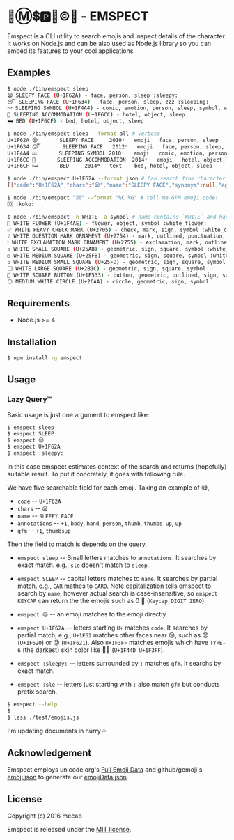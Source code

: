 📧Ⓜ️💲🅿️📧©️📍  - EMSPECT
========================
Emspect is a CLI utility to search emojis and inspect details of the character.
It works on Node.js and can be also used as Node.js library so you can embed its features to your cool applications.

Examples
--------
```bash
$ node ./bin/emspect sleep
😪 SLEEPY FACE (U+1F62A) - face, person, sleep :sleepy:
😴 SLEEPING FACE (U+1F634) - face, person, sleep, zzz :sleeping:
💤 SLEEPING SYMBOL (U+1F4A4) - comic, emotion, person, sleep, symbol, word, zzz :zzz:
🛌 SLEEPING ACCOMMODATION (U+1F6CC) - hotel, object, sleep
🛏 BED (U+1F6CF) - bed, hotel, object, sleep
```

```bash
$ node ./bin/emspect sleep --format all # verbose
U+1F62A 😪       SLEEPY FACE     2010ʲ   emoji   face, person, sleep     :sleepy:
U+1F634 😴       SLEEPING FACE   2012ˣ   emoji   face, person, sleep, zzz        :sleeping:
U+1F4A4 💤       SLEEPING SYMBOL 2010ʲ   emoji   comic, emotion, person, sleep, symbol, word, zzz        :zzz:
U+1F6CC 🛌       SLEEPING ACCOMMODATION  2014ˣ   emoji   hotel, object, sleep
U+1F6CF 🛏       BED     2014ʷ   text    bed, hotel, object, sleep
```

```bash
$ node ./bin/emspect U+1F62A --format json # Can search from character code. Also output in JSON
[{"code":"U+1F62A","chars":"😪","name":"SLEEPY FACE","synonym":null,"age":"2010ʲ","default":"emoji","annotations":["face","person","sleep"],"aliases":["sleepy"]}]
```

```bash
$ node ./bin/emspect "🈁" --format "%C %G" # tell me GFM emoji code!
🈁 :koko:
```

```bash
$ node ./bin/emspect -n WHITE -a symbol # name contains `WHITE` and has annotation `symbol`
💮 WHITE FLOWER (U+1F4AE) - flower, object, symbol :white_flower:
✅ WHITE HEAVY CHECK MARK (U+2705) - check, mark, sign, symbol :white_check_mark:
❔ WHITE QUESTION MARK ORNAMENT (U+2754) - mark, outlined, punctuation, question, symbol, word :grey_question:
❕ WHITE EXCLAMATION MARK ORNAMENT (U+2755) - exclamation, mark, outlined, punctuation, symbol, word :grey_exclamation:
▫️ WHITE SMALL SQUARE (U+25AB) - geometric, sign, square, symbol :white_small_square:
◻️ WHITE MEDIUM SQUARE (U+25FB) - geometric, sign, square, symbol :white_medium_square:
◽️ WHITE MEDIUM SMALL SQUARE (U+25FD) - geometric, sign, square, symbol
⬜️ WHITE LARGE SQUARE (U+2B1C) - geometric, sign, square, symbol
🔳 WHITE SQUARE BUTTON (U+1F533) - button, geometric, outlined, sign, square, symbol :white_square_button:
⚪️ MEDIUM WHITE CIRCLE (U+26AA) - circle, geometric, sign, symbol
```

Requirements
-------------
 - Node.js >= 4

Installation
-------------
```bash
$ npm install -g emspect
```

Usage
------
### Lazy Query™
Basic usage is just one argument to emspect like:

```bash
$ emspect sleep
$ emspect SLEEP
$ emspect 😪
$ emspect U+1F62A
$ emspect :sleepy:
```
In this case emspect estimates context of the search and returns (hopefully)
suitable result. To put it concretely, it goes with following rule.

We have five searchable field for each emoji. Taking an example of 😪,

- `code` -- `U+1F62A`
- `chars` -- `😪`
- `name` -- `SLEEPY FACE`
- `annotations` -- `+1`, `body`, `hand`, `person`, `thumb`, `thumbs up`, `up`
- `gfm` -- `+1`, `thumbsup`

Then the field to match is depends on the query.

- `emspect sleep` -- Small letters matches to `annotations`. It searches by
  exact match. e.g., `sle` doesn't match to `sleep`.

- `emspect SLEEP` -- capital letters matches to `name`. It searches by partial
  match. e.g., `CAR` mathes to `CARD`. Note capitalization tells emspect to
  search by `name`, however actual search is case-insensitive, so
  `emspect KEYCAP` can return the the emojis such as 0️ ⃣  (`Keycap DIGIT ZERO`).

- `emspect 😪` -- an emoji matches to the emoji directly.

- `emspect U+1F62A` -- letters starting `U+` matches `code`. It searches by
  partial match, e.g., `U+1F62` matches other faces near 😪, such as 😠 (`U+1F620`)
  or 😡 (`U+1F621`). Also `U+1F3FF` matches emojis which have `TYPE-6`
  (the darkest) skin color like 👍🏿  (`U+1F44D U+1F3FF`).

- `emspect :sleepy:` -- letters surrounded by `:` matches `gfm`. It searchs by
  exact match.

- `emspect :sle` -- letters just starting with `:` also match `gfm` but conducts
  prefix search.

```bash
$ emspect --help
$
$ less ./test/emojis.js
```

I'm updating documents in hurry 💦

Acknowledgement
---------------
Emspect employs unicode.org's [Full Emoji Data](http://unicode.org/emoji/charts/full-emoji-list.html) and github/gemoji's [emoji.json](https://github.com/github/gemoji/blob/master/db/emoji.json) to generate our [emojiData.json](https://github.com/mecab/emspect/blob/master/emojiData.json).

License
-------
Copyright (c) 2016 mecab

Emspect is released under the [MIT license](https://github.com/mecab/emspect/blob/master/LICENSE).
